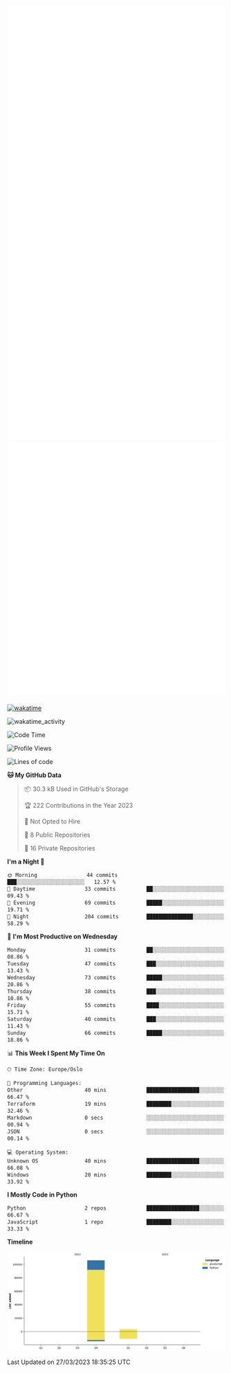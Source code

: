 ![Metrics](/metrics.svg)![Additional metrics](metrics.additional.svg)
----------------------------------------------------------------------------------------------------------------------------------------------------

[![wakatime](https://wakatime.com/badge/user/139c3dc8-b99d-475a-b6b4-e7663d03add8.svg)](https://wakatime.com/@139c3dc8-b99d-475a-b6b4-e7663d03add8)

![wakatime_activity](https://wakatime.com/share/@merca/d0fb6363-0f77-40ae-9525-9b9347ed2e36.svg)

<!--START_SECTION:waka-->
![Code Time](http://img.shields.io/badge/Code%20Time-6%2C414%20hrs%2043%20mins-blue)

![Profile Views](http://img.shields.io/badge/Profile%20Views-0-blue)

![Lines of code](https://img.shields.io/badge/From%20Hello%20World%20I%27ve%20Written-109.4%20thousand%20lines%20of%20code-blue)

**🐱 My GitHub Data** 

> 📦 30.3 kB Used in GitHub's Storage 
 > 
> 🏆 222 Contributions in the Year 2023
 > 
> 🚫 Not Opted to Hire
 > 
> 📜 8 Public Repositories 
 > 
> 🔑 16 Private Repositories 
 > 
**I'm a Night 🦉** 

```text
🌞 Morning                44 commits          ███░░░░░░░░░░░░░░░░░░░░░░   12.57 % 
🌆 Daytime                33 commits          ██░░░░░░░░░░░░░░░░░░░░░░░   09.43 % 
🌃 Evening                69 commits          █████░░░░░░░░░░░░░░░░░░░░   19.71 % 
🌙 Night                  204 commits         ███████████████░░░░░░░░░░   58.29 % 
```
📅 **I'm Most Productive on Wednesday** 

```text
Monday                   31 commits          ██░░░░░░░░░░░░░░░░░░░░░░░   08.86 % 
Tuesday                  47 commits          ███░░░░░░░░░░░░░░░░░░░░░░   13.43 % 
Wednesday                73 commits          █████░░░░░░░░░░░░░░░░░░░░   20.86 % 
Thursday                 38 commits          ███░░░░░░░░░░░░░░░░░░░░░░   10.86 % 
Friday                   55 commits          ████░░░░░░░░░░░░░░░░░░░░░   15.71 % 
Saturday                 40 commits          ███░░░░░░░░░░░░░░░░░░░░░░   11.43 % 
Sunday                   66 commits          █████░░░░░░░░░░░░░░░░░░░░   18.86 % 
```


📊 **This Week I Spent My Time On** 

```text
🕑︎ Time Zone: Europe/Oslo

💬 Programming Languages: 
Other                    40 mins             █████████████████░░░░░░░░   66.47 % 
Terraform                19 mins             ████████░░░░░░░░░░░░░░░░░   32.46 % 
Markdown                 0 secs              ░░░░░░░░░░░░░░░░░░░░░░░░░   00.94 % 
JSON                     0 secs              ░░░░░░░░░░░░░░░░░░░░░░░░░   00.14 % 

💻 Operating System: 
Unknown OS               40 mins             █████████████████░░░░░░░░   66.08 % 
Windows                  20 mins             ████████░░░░░░░░░░░░░░░░░   33.92 % 
```

**I Mostly Code in Python** 

```text
Python                   2 repos             █████████████████░░░░░░░░   66.67 % 
JavaScript               1 repo              ████████░░░░░░░░░░░░░░░░░   33.33 % 
```



**Timeline**

![Lines of Code chart](https://raw.githubusercontent.com/merca/merca/current/assets/bar_graph.png)


 Last Updated on 27/03/2023 18:35:25 UTC
<!--END_SECTION:waka-->
